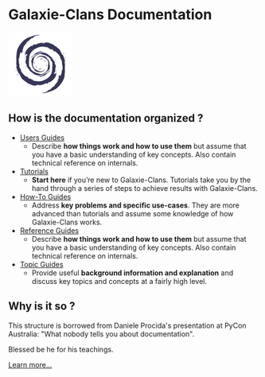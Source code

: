 # Galaxie-Clans Documentation

![galaxie](img_galaxie_logo.png)

## How is the documentation organized ?

* [Users Guides](_UREF__.md) 
    * Describe __how things work and how to use them__ but assume that you have a basic understanding of key concepts. Also contain technical reference on internals.
* [Tutorials](_TUTO__.md) 
    * __Start here__ if you’re new to Galaxie-Clans. Tutorials take you by the hand through a series of steps to achieve results with Galaxie-Clans.
* [How-To Guides](_HOWTO__.md)
    * Address __key problems and specific use-cases__. They are more advanced than tutorials and assume some knowledge of how Galaxie-Clans works.
* [Reference Guides](_REF__.md) 
    * Describe __how things work and how to use them__ but assume that you have a basic understanding of key concepts. Also contain technical reference on internals.
* [Topic Guides](_TOPIC__.md) 
    * Provide useful __background information and explanation__ and discuss key topics and concepts at a fairly high level.

## Why is it so ?

This structure is borrowed from Daniele Procida's presentation at PyCon Australia: "What nobody tells you about documentation".

Blessed be he for his teachings.

[Learn more...](https://documentation.divio.com/)